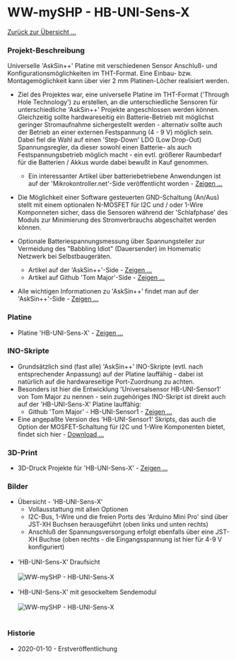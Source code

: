 # WW-mySHP - HB-UNI-Sens-X

[Zurück zur Übersicht ... ](../README.md)

### Projekt-Beschreibung
Universelle 'AskSin++' Platine mit verschiedenen Sensor Anschluß- und Konfigurationsmöglichkeiten im THT-Format. Eine Einbau- bzw. Montagemöglichkeit kann über vier 2 mm Platinen-Löcher realisiert werden.

- Ziel des Projektes war, eine universelle Platine im THT-Format ('Through Hole Technology') zu erstellen, an die unterschiedliche Sensoren für unterschiedliche 'AskSin++' Projekte angeschlossen werden können. Gleichzeitig sollte hardwareseitig ein Batterie-Betrieb mit möglichst geringer Stromaufnahme sichergestellt werden - alternativ sollte auch der Betrieb an einer externen Festspannung (4 - 9 V) möglich sein.
Dabei fiel die Wahl auf einen 'Step-Down' LDO (Low Drop-Out) Spannungsregler, da dieser sowohl einen Batterie- als auch Festspannungsbetrieb möglich macht - ein evtl. größerer Raumbedarf für die Batterien / Akkus wurde dabei bewußt in Kauf genommen.

  - Ein interessanter Artikel über batteriebetriebene Anwendungen ist auf der 'Mikrokontroller.net'-Side veröffentlicht worden - [Zeigen ...](https://www.mikrocontroller.net/articles/Versorgung_aus_einer_Zelle)


- Die Möglichkeit einer Software gesteuerten GND-Schaltung (An/Aus) stellt mit einem optionalen N-MOSFET für I2C und / oder 1-Wire Komponneten sicher, dass die Sensoren während der 'Schlafphase' des Moduls zur Minimierung des Stromverbrauchs abgeschaltet werden können.

- Optionale Batteriespannungsmessung über Spannungsteiler zur Vermeidung des "Babbling Idiot" (Dauersender) im Homematic Netzwerk bei Selbstbaugeräten.
  - Artikel auf der 'AskSin++'-Side - [Zeigen ...](https://asksinpp.de/Grundlagen/FAQ/babbling_idiot.html=)
  - Artikel auf Github 'Tom Major'-Side - [Zeigen ...](https://github.com/TomMajor/SmartHome/tree/master/Info/Babbling%20Idiot%20Protection)


- Alle wichtigen Informationen zu 'AskSin++' findet man auf der 'AskSin++'-Side - [Zeigen ...](https://asksinpp.de/)

### Platine
- Platine 'HB-UNI-Sens-X' - [Zeigen ...](https://github.com/wolwin/WW-myPCB/blob/master/PCB_HB-UNI-Sens-X/README.md)

### INO-Skripte
- Grundsätzlich sind (fast alle) 'AskSin++' INO-Skripte (evtl. nach entsprechender Anpassung) auf der Platine lauffähig - dabei ist natürlich auf die hardwareseitige Port-Zuordnung zu achten.
- Besonders ist hier die Entwicklung 'Universalsensor HB-UNI-Sensor1' von Tom Major zu nennen - sein zugehöriges INO-Skript ist direkt auch auf der 'HB-UNI-Sens-X' Platine lauffähig:
  - Github 'Tom Major' - HB-UNI-Sensor1 - [Zeigen ...](https://github.com/TomMajor/SmartHome/tree/master/HB-UNI-Sensor1)
- Eine angepaßte Version des 'HB-UNI-Sensor1' Skripts, das auch die Option der MOSFET-Schaltung für I2C und 1-Wire Komponenten bietet, findet sich hier - [Download ...](./bin/HB-UNI-Sensor1_V1.17_MOSFET.zip)

### 3D-Print
- 3D-Druck Projekte für 'HB-UNI-Sens-X' - [Zeigen ...](https://github.com/wolwin/WW-my3DP/blob/master/3DP_OBO_T40_HB/README.md)

### Bilder
- Übersicht - 'HB-UNI-Sens-X'
  - Vollausstattung mit allen Optionen
  - I2C-Bus, 1-Wire und die freien Ports des 'Arduino Mini Pro' sind über JST-XH Buchsen herausgeführt (oben links und unten rechts)
  - Anschluß der Spannungsversorgung erfolgt ebenfalls über eine JST-XH Buchse (oben rechts - die Eingangsspannung ist hier für 4-9 V konfiguriert)
<br><br>
- 'HB-UNI-Sens-X' Draufsicht
<br><br>
![WW-mySHP - HB-UNI-Sens-X](./img/SHP_HB-UNI-Sens-X_01.jpg "HB-UNI-Sens-X")
<br><br>
- 'HB-UNI-Sens-X' mit gesockeltem Sendemodul
<br><br>
![WW-mySHP - HB-UNI-Sens-X](./img/SHP_HB-UNI-Sens-X_02.jpg "HB-UNI-Sens-X")
<br><br>

### Historie
- 2020-01-10 - Erstveröffentlichung
